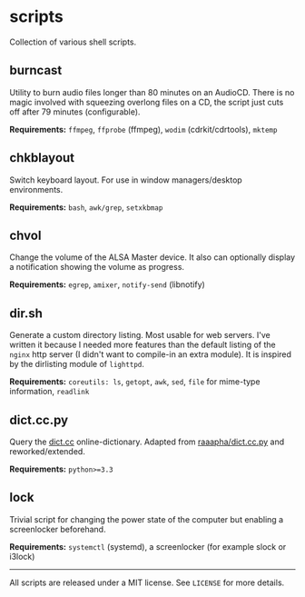 scripts
=======

Collection of various shell scripts.

burncast
--------
Utility to burn audio files longer than 80 minutes on an AudioCD. There is no magic involved with squeezing overlong files on a CD, the script just cuts off after 79 minutes (configurable).

__Requirements:__ `ffmpeg`, `ffprobe` (ffmpeg), `wodim` (cdrkit/cdrtools), `mktemp`

chkblayout
----------
Switch keyboard layout. For use in window managers/desktop environments.

__Requirements:__ `bash`, `awk/grep`, `setxkbmap`

chvol
-----
Change the volume of the ALSA Master device. It also can optionally
display a notification showing the volume as progress.

__Requirements:__ `egrep`, `amixer`, `notify-send` (libnotify)

dir.sh
------
Generate a custom directory listing. Most usable for web servers. I've
written it because I needed more features than the default listing of
the `nginx` http server (I didn't want to compile-in an extra module).
It is inspired by the dirlisting module of `lighttpd`.

__Requirements:__ `coreutils: ls`, `getopt`, `awk`, `sed`, `file` for mime-type
information, `readlink`

dict.cc.py
----------
Query the [dict.cc](http://www.dict.cc) online-dictionary. Adapted from
[raaapha/dict.cc.py](https://github.com/raaapha/dict.cc.py) and
reworked/extended.

__Requirements:__ `python>=3.3`

lock
----
Trivial script for changing the power state of the computer but enabling a
screenlocker beforehand.

__Requirements:__ `systemctl` (systemd), a screenlocker (for example slock or
i3lock)

- - -
All scripts are released under a MIT license. See `LICENSE` for more
details.
